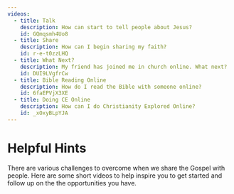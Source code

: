 ```yaml
---
videos:
  - title: Talk
    description: How can start to tell people about Jesus?
    id: GQmqsmh4Uo8
  - title: Share
    description: How can I begin sharing my faith?
    id: r-e-t0zzLHQ
  - title: What Next?
    description: My friend has joined me in church online. What next?
    id: DUI9LVgfrCw
  - title: Bible Reading Online
    description: How do I read the Bible with someone online?
    id: 6faEPVjX3XE
  - title: Doing CE Online
    description: How can I do Christianity Explored Online?
    id: _xOxyBLpYJA
---
```

# Helpful Hints

There are various challenges to overcome when we share the Gospel with people. Here are some short videos to help inspire you to get started and follow up on the the opportunities you have.